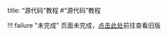 title: “源代码”教程
#“源代码”教程


!!! failure "未完成"
    页面未完成，<a href="https://lzm956902416.github.io/SMT/source_code_tutorial.html" target="_blank">点击此处</a>前往查看旧版
